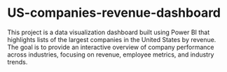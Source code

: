 # US-companies-revenue-dashboard
This project is a data visualization dashboard built using Power BI that highlights lists of the largest companies in the United States by revenue. The goal is to provide an interactive overview of company performance across industries, focusing on revenue, employee metrics, and industry trends.
